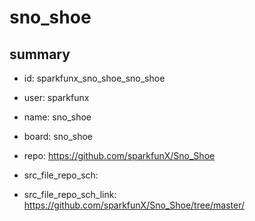 # sno_shoe
 
## summary 
* id: sparkfunx_sno_shoe_sno_shoe
* user: sparkfunx
* name: sno_shoe
* board: sno_shoe
* repo: https://github.com/sparkfunX/Sno_Shoe



* src_file_repo_sch: 
* src_file_repo_sch_link: https://github.com/sparkfunX/Sno_Shoe/tree/master/






